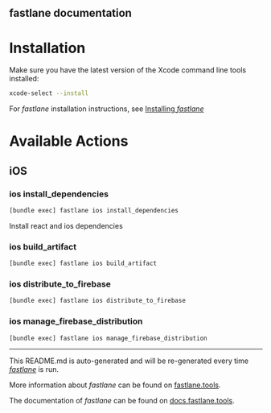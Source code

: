 fastlane documentation
----

# Installation

Make sure you have the latest version of the Xcode command line tools installed:

```sh
xcode-select --install
```

For _fastlane_ installation instructions, see [Installing _fastlane_](https://docs.fastlane.tools/#installing-fastlane)

# Available Actions

## iOS

### ios install_dependencies

```sh
[bundle exec] fastlane ios install_dependencies
```

Install react and ios dependencies

### ios build_artifact

```sh
[bundle exec] fastlane ios build_artifact
```



### ios distribute_to_firebase

```sh
[bundle exec] fastlane ios distribute_to_firebase
```



### ios manage_firebase_distribution

```sh
[bundle exec] fastlane ios manage_firebase_distribution
```



----

This README.md is auto-generated and will be re-generated every time [_fastlane_](https://fastlane.tools) is run.

More information about _fastlane_ can be found on [fastlane.tools](https://fastlane.tools).

The documentation of _fastlane_ can be found on [docs.fastlane.tools](https://docs.fastlane.tools).
